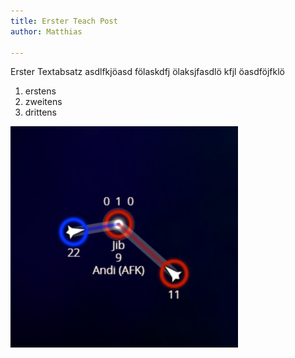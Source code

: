 ```yaml
---
title: Erster Teach Post
author: Matthias

---
```

Erster Textabsatz asdlfkjöasd fölaskdfj ölaksjfasdlö kfjl öasdföjfklö 

1. erstens
2. zweitens
3. drittens

  
![](/uploads/neptunes1.jpg)